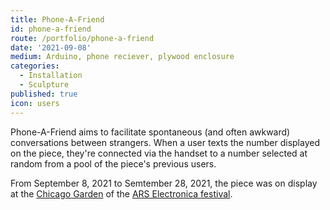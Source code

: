 ```yaml
---
title: Phone-A-Friend
id: phone-a-friend
route: /portfolio/phone-a-friend
date: '2021-09-08'
medium: Arduino, phone reciever, plywood enclosure
categories:
  - Installation
  - Sculpture
published: true
icon: users
---
```

<script>
    import GalleryList from '$lib/components/GalleryList.svelte'

</script>
Phone-A-Friend aims to facilitate spontaneous (and often awkward) conversations between strangers. When a user texts the number displayed on the piece, they're connected via the handset to a number selected at random from a pool of the piece's previous users.

From September 8, 2021 to Semtember 28, 2021, the piece was on display at the [Chicago Garden](https://ars.electronica.art/newdigitaldeal/en/where-we-emerge-exhibition/) of the [ARS Electronica festival](https://ars.electronica.art/news/en/).

<GalleryList folderPath="/portfolio/phone-a-friend" pageSize={6}/>

